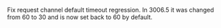 Fix request channel default timeout regression. In 3006.5 it was changed from
60 to 30 and is now set back to 60 by default.

